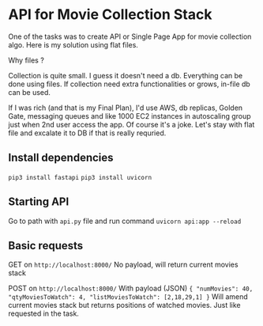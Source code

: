 # API for Movie Collection Stack

One of the tasks was to create API or Single Page App for movie collection algo. Here is my solution using flat files. 

Why files ?

Collection is quite small. I guess it doesn't need a db. Everything can be done using files.
If collection need extra functionalities or grows, in-file db can be used. 

If I was rich (and that is my Final Plan), I'd use AWS, db replicas, Golden Gate, messaging queues and like 1000 EC2 instances in autoscaling group just when 2nd user access the app. 
Of course it's a joke. Let's stay with flat file and excalate it to DB if that is really requried. 

## Install dependencies

`pip3 install fastapi`
`pip3 install uvicorn`

## Starting API

Go to path with `api.py` file and run command `uvicorn api:app --reload`

## Basic requests

GET on `http://localhost:8000/`
No payload, will return current movies stack

POST on `http://localhost:8000/`
With payload (JSON)
`{ "numMovies": 40, "qtyMoviesToWatch": 4, "listMoviesToWatch": [2,18,29,1] }`
Will amend current movies stack but returns positions of watched movies.
Just like requested in the task.
